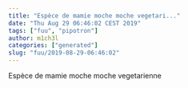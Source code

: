 ```yaml
---
title: "Espèce de mamie moche moche vegetari..."
date: "Thu Aug 29 06:46:02 CEST 2019"
tags: ["fuu", "pipotron"]
author: m1ch3l
categories: ["generated"]
slug: "fuu/2019-08-29-06:46:02"
---
```


Espèce de mamie moche moche vegetarienne
